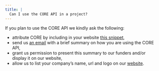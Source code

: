```yaml
---
title: |
  Can I use the CORE API in a project?
---
```

If you plan to use the CORE API we kindly ask the following:
- attribute CORE by including in your website
  [this snippet](#powered-by-CORE-snippet),
- send us [an email](~contact) with a brief summary on
  how you are using the CORE API,
- grant us permission to present this summary to our funders and/or
  display it on our website,
- allow us to list your company’s name, url and logo on our
  [website](~endorsements).
